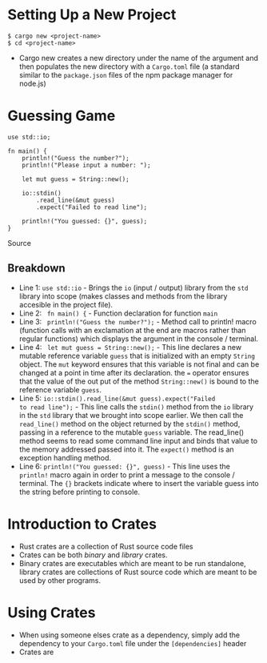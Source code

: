 # Setting Up a New Project
    $ cargo new <project-name>
    $ cd <project-name>

- Cargo new creates a new directory under the name of the argument and then populates the new directory with a <code>Cargo.toml</code> file (a standard similar to the <code>package.json</code> files of the npm package manager for node.js)

# Guessing Game
    use std::io;

    fn main() {
        println!("Guess the number?");
        println!("Please input a number: ");
        
        let mut guess = String::new();

        io::stdin()
            .read_line(&mut guess)
            .expect("Failed to read line");

        println!("You guessed: {}", guess);
    }
Source

## Breakdown
- Line 1: <code>use std::io</code> - Brings the <code>io</code> (input / output) library from the <code>std</code> library into scope (makes classes and methods from the library accesible in the project file).
- Line 2: <code> fn main() {</code> - Function declaration for function <code>main</code>
- Line 3: <code> println!("Guess the number?");</code> - Method call to println! macro (function calls with an exclamation at the end are macros rather than regular functions) which displays the argument in the console  / terminal.
- Line 4: <code> let mut guess = String::new();</code> - This line declares a new mutable reference variable <code>guess</code> that is initialized with an empty <code>String</code> object. The <code>mut</code> keyword ensures that this variable is not final and can be changed at a point in time after its declaration. the <code>=</code> operator ensures that the value of the out put of the method <code>String::new()</code> is bound to the reference variable <code>guess</code>.
- Line 5: <code>io::stdin().read_line(&mut guess).expect("Failed to read line");</code> - This line calls the <code>stdin()</code> method from the <code>io</code> library in the <code>std</code> library that we brought into scope earlier. We then call the <code>read_line()</code> method on the object returned by the <code>stdin()</code> method, passing in a reference to the mutable <code>guess</code> variable. The read_line() method seems to read some command line input and binds that value to the memory addressed passed into it. The <code>expect()</code> method is an exception handling method.
- Line 6: <code>println!("You guessed: {}", guess)</code> - This line uses the <code>println!</code> macro again in order to print a message to the console / terminal. The <code>{}</code> brackets indicate where to  insert the variable guess into the string before printing to console.

# Introduction to Crates
-  Rust crates are a collection of Rust source code files
-  Crates can be both *binary* and *library* crates.
-  Binary crates are executables which are meant to be run standalone, library crates are collections of Rust source code which are meant to be used by other programs.

# Using Crates
- When using someone elses crate as a dependency, simply add the dependency to your <code>Cargo.toml</code> file under the <code>[dependencies]</code> header
- Crates are